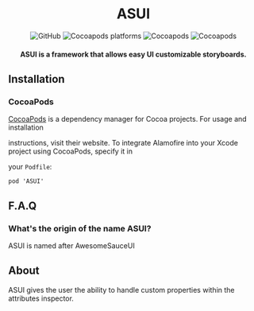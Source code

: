 
<div  align="center">
<h1>ASUI</h1>
<img  alt="GitHub"  src="https://img.shields.io/github/license/amclv/ASUI">
<img  alt="Cocoapods platforms"  src="https://img.shields.io/cocoapods/p/ASUI">
<img  alt="Cocoapods"  src="https://img.shields.io/cocoapods/v/ASUI">
<img  alt="Cocoapods" src="https://img.shields.io/github/contributors/amclv/ASUI">
<h4>ASUI is a framework that allows easy UI customizable storyboards.</h4>
</div>

<div>
<h2>Installation</h2>
<h3>CocoaPods</h3>

[CocoaPods](https://cocoapods.org/) is a dependency manager for Cocoa projects. For usage and installation

instructions, visit their website. To integrate Alamofire into your Xcode project using CocoaPods, specify it in

your `Podfile`:

    pod 'ASUI'


<h2>F.A.Q</h2>
<h3>What's the origin of the name ASUI?</h3>
ASUI is named after AwesomeSauceUI

<h2>About</h2>
ASUI gives the user the ability to handle custom properties within the attributes inspector.
</div>
